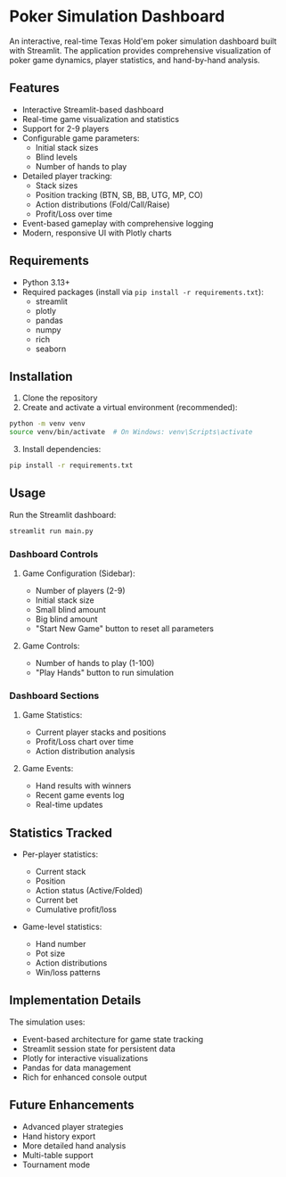 # Poker Simulation Dashboard

An interactive, real-time Texas Hold'em poker simulation dashboard built with Streamlit. The application provides comprehensive visualization of poker game dynamics, player statistics, and hand-by-hand analysis.

## Features

- Interactive Streamlit-based dashboard
- Real-time game visualization and statistics
- Support for 2-9 players
- Configurable game parameters:
  - Initial stack sizes
  - Blind levels
  - Number of hands to play
- Detailed player tracking:
  - Stack sizes
  - Position tracking (BTN, SB, BB, UTG, MP, CO)
  - Action distributions (Fold/Call/Raise)
  - Profit/Loss over time
- Event-based gameplay with comprehensive logging
- Modern, responsive UI with Plotly charts

## Requirements

- Python 3.13+
- Required packages (install via `pip install -r requirements.txt`):
  - streamlit
  - plotly
  - pandas
  - numpy
  - rich
  - seaborn

## Installation

1. Clone the repository
2. Create and activate a virtual environment (recommended):
```bash
python -m venv venv
source venv/bin/activate  # On Windows: venv\Scripts\activate
```
3. Install dependencies:
```bash
pip install -r requirements.txt
```

## Usage

Run the Streamlit dashboard:
```bash
streamlit run main.py
```

### Dashboard Controls

1. Game Configuration (Sidebar):
   - Number of players (2-9)
   - Initial stack size
   - Small blind amount
   - Big blind amount
   - "Start New Game" button to reset all parameters

2. Game Controls:
   - Number of hands to play (1-100)
   - "Play Hands" button to run simulation

### Dashboard Sections

1. Game Statistics:
   - Current player stacks and positions
   - Profit/Loss chart over time
   - Action distribution analysis

2. Game Events:
   - Hand results with winners
   - Recent game events log
   - Real-time updates

## Statistics Tracked

- Per-player statistics:
  - Current stack
  - Position
  - Action status (Active/Folded)
  - Current bet
  - Cumulative profit/loss

- Game-level statistics:
  - Hand number
  - Pot size
  - Action distributions
  - Win/loss patterns

## Implementation Details

The simulation uses:
- Event-based architecture for game state tracking
- Streamlit session state for persistent data
- Plotly for interactive visualizations
- Pandas for data management
- Rich for enhanced console output

## Future Enhancements

- Advanced player strategies
- Hand history export
- More detailed hand analysis
- Multi-table support
- Tournament mode
